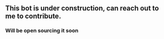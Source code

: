 ## This bot is under construction, can reach out to me to contribute. 

### Will be open sourcing it soon
